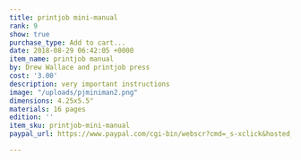 ```yaml
---
title: printjob mini-manual
rank: 9
show: true
purchase_type: Add to cart...
date: 2018-08-29 06:42:05 +0000
item_name: printjob manual
by: Drew Wallace and printjob press
cost: '3.00'
description: very important instructions
image: "/uploads/pjminiman2.png"
dimensions: 4.25x5.5"
materials: 16 pages
edition: ''
item_sku: printjob-mini-manual
paypal_url: https://www.paypal.com/cgi-bin/webscr?cmd=_s-xclick&hosted_button_id=Y3LGJGZH4PXU4

---
```

